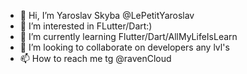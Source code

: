 - 👋 Hi, I’m Yaroslav Skyba @LePetitYaroslav
- 👀 I’m interested in FLutter/Dart:)
- 🌱 I’m currently learning Flutter/Dart/AllMyLifeIsLearn
- 💞️ I’m looking to collaborate on developers any lvl's
- 📫 How to reach me tg @ravenCloud

<!---
LePetitYaroslav/LePetitYaroslav is a ✨ special ✨ repository because its `README.md` (this file) appears on your GitHub profile.
You can click the Preview link to take a look at your changes.
--->
